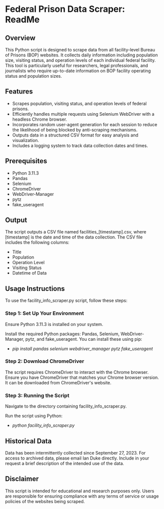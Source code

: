 # Federal Prison Data Scraper: ReadMe

## Overview
This Python script is designed to scrape data from all facility-level Bureau of Prisons (BOP) websites. It collects daily information including population size, visiting status, and operation levels of each individual federal facility. This tool is particularly useful for researchers, legal professionals, and journalists who require up-to-date information on BOP facility operating status and population sizes.

## Features
- Scrapes population, visiting status, and operation levels of federal prisons.
- Efficiently handles multiple requests using Selenium WebDriver with a headless Chrome browser.
- Incorporates random user-agent generation for each session to reduce the likelihood of being blocked by anti-scraping mechanisms.
- Outputs data in a structured CSV format for easy analysis and visualization.
- Includes a logging system to track data collection dates and times.

## Prerequisites
- Python 3.11.3
- Pandas
- Selenium
- ChromeDriver
- WebDriver-Manager
- pytz
- fake_useragent
  
## Output
The script outputs a CSV file named facilities_[timestamp].csv, where [timestamp] is the date and time of the data collection. The CSV file includes the following columns:
- Title
- Population
- Operation Level
- Visiting Status
- Datetime of Data

## Usage Instructions
To use the facility_info_scraper.py script, follow these steps:

### Step 1: Set Up Your Environment
Ensure Python 3.11.3 is installed on your system.

Install the required Python packages: Pandas, Selenium, WebDriver-Manager, pytz, and fake_useragent. You can install these using pip:

- *pip install pandas selenium webdriver_manager pytz fake_useragent*
  
### Step 2: Download ChromeDriver
The script requires ChromeDriver to interact with the Chrome browser. Ensure you have ChromeDriver that matches your Chrome browser version. It can be downloaded from ChromeDriver's website.

### Step 3: Running the Script
Navigate to the directory containing facility_info_scraper.py.

Run the script using Python:

- *python facility_info_scraper.py*

## Historical Data
Data has been intermittently collected since September 27, 2023. For access to archived data, please email Ian Duke directly. Include in your request a brief description of the intended use of the data.

## Disclaimer
This script is intended for educational and research purposes only. Users are responsible for ensuring compliance with any terms of service or usage policies of the websites being scraped.
